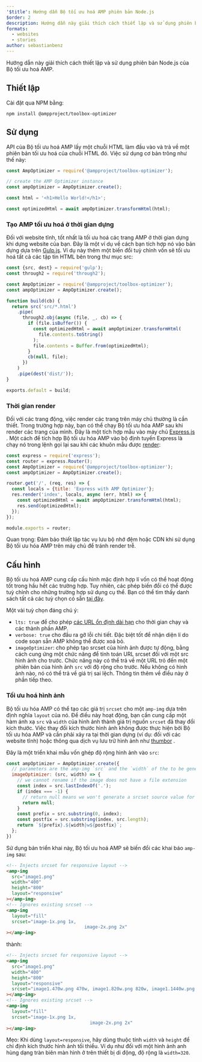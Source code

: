 ```yaml
---
'$title': Hướng dẫn Bộ tối ưu hoá AMP phiên bản Node.js
$order: 2
description: Hướng dẫn này giải thích cách thiết lập và sử dụng phiên bản Node.js của Bộ tối ưu hoá AMP.
formats:
  - websites
  - stories
author: sebastianbenz
---
```


Hướng dẫn này giải thích cách thiết lập và sử dụng phiên bản Node.js của Bộ tối ưu hoá AMP.

## Thiết lập

Cài đặt qua NPM bằng:

```shell
npm install @ampproject/toolbox-optimizer
```

## Sử dụng

API của Bộ tối ưu hoá AMP lấy một chuỗi HTML làm đầu vào và trả về một phiên bản tối ưu hoá của chuỗi HTML đó. Việc sử dụng cơ bản trông như thế này:

```js
const AmpOptimizer = require('@ampproject/toolbox-optimizer');

// create the AMP Optimizer instance
const ampOptimizer = AmpOptimizer.create();

const html = '<h1>Hello World!</h1>';

const optimizedHtml = await ampOptimizer.transformHtml(html);
```

### Tạo AMP tối ưu hoá ở thời gian dựng

Đối với website tĩnh, tốt nhất là tối ưu hoá các trang AMP ở thời gian dựng khi dựng website của bạn. Đây là một ví dụ về cách bạn tích hợp nó vào bản dựng dựa trên [Gulp.js](https://gulpjs.com/). Ví dụ này thêm một biến đổi tuỳ chỉnh vốn sẽ tối ưu hoá tất cả các tập tin HTML bên trong thư mục src:

```js
const {src, dest} = require('gulp');
const through2 = require('through2');

const AmpOptimizer = require('@ampproject/toolbox-optimizer');
const ampOptimizer = AmpOptimizer.create();

function build(cb) {
  return src('src/*.html')
    .pipe(
      through2.obj(async (file, _, cb) => {
        if (file.isBuffer()) {
          const optimizedHtml = await ampOptimizer.transformHtml(
            file.contents.toString()
          );
          file.contents = Buffer.from(optimizedHtml);
        }
        cb(null, file);
      })
    )
    .pipe(dest('dist/'));
}

exports.default = build;
```

### Thời gian render

Đối với các trang động, việc render các trang trên máy chủ thường là cần thiết. Trong trường hợp này, bạn có thể chạy Bộ tối ưu hóa AMP sau khi render các trang của mình. Đây là một tích hợp mẫu vào máy chủ [Express.js](https://expressjs.com/) . Một cách để tích hợp Bộ tối ưu hóa AMP vào bộ định tuyến Express là chạy nó trong lệnh gọi lại sau khi các khuôn mẫu được [render](https://expressjs.com/en/api.html#app.render):

```js
const express = require('express');
const router = express.Router();
const AmpOptimizer = require('@ampproject/toolbox-optimizer');
const ampOptimizer = AmpOptimizer.create();

router.get('/', (req, res) => {
  const locals = {title: 'Express with AMP Optimizer'};
  res.render('index', locals, async (err, html) => {
    const optimizedHtml = await ampOptimizer.transformHtml(html);
    res.send(optimizedHtml);
  });
});

module.exports = router;
```

Quan trọng: Đảm bảo thiết lập tác vụ lưu bộ nhớ đệm hoặc CDN khi sử dụng Bộ tối ưu hóa AMP trên máy chủ để tránh render trễ.

## Cấu hình

Bộ tối ưu hoá AMP cung cấp cấu hình mặc định hợp lí vốn có thể hoạt động tốt trong hầu hết các trường hợp. Tuy nhiên, các phép biến đổi có thể được tuỳ chỉnh cho những trường hợp sử dụng cụ thể. Bạn có thể tìm thấy danh sách tất cả các tuỳ chọn có sẵn [tại đây](https://github.com/ampproject/amp-toolbox/tree/main/packages/optimizer#options).

Một vài tuỳ chọn đáng chú ý:

- `lts: true` để cho phép [các URL ổn định dài hạn](https://github.com/ampproject/amphtml/blob/main/contributing/lts-release.md) cho thời gian chạy và các thành phần AMP.
- `verbose: true` cho đầu ra gỡ lỗi chi tiết. Đặc biệt tốt để nhận diện lí do code soạn sẵn AMP không thể được xoá bỏ.
- `imageOptimizer`: cho phép tạo srcset của hình ảnh được tự động, bằng cách cung ứng một chức năng để tính toán URL srcset đối với một src hình ảnh cho trước. Chức năng này có thể trả về một URL trỏ đến một phiên bản của hình ảnh `src` với độ rộng cho trước. Nếu không có hình ảnh nào, nó có thể trả về giá trị sai lệch. Thông tin thêm về điều này ở phần tiếp theo.

### Tối ưu hoá hình ảnh

Bộ tối ưu hóa AMP có thể tạo các giá trị `srcset` cho một `amp-img` dựa trên định nghĩa `layout` của nó. Để điều này hoạt động, bạn cần cung cấp một hàm ánh xạ `src` và `width` của hình ảnh thành giá trị nguồn `srcset` đã thay đổi kích thước. Việc thay đổi kích thước hình ảnh không được thực hiện bởi Bộ tối ưu hóa AMP và cần phải xảy ra tại thời gian dựng (ví dụ: đối với các website tĩnh) hoặc thông qua dịch vụ lưu trữ hình ảnh như [thumbor](https://github.com/thumbor/thumbor) .

Đây là một triển khai mẫu vốn ghép độ rộng hình ảnh vào `src`:

```js
const ampOptimizer = AmpOptimizer.create({
  // parameters are the amp-img `src` and the `width` of the to be generated srcset source value
  imageOptimizer: (src, width) => {
    // we cannot rename if the image does not have a file extension
    const index = src.lastIndexOf('.');
    if (index === -1) {
      // return null means we won't generate a srcset source value for this width
      return null;
    }
    const prefix = src.substring(0, index);
    const postfix = src.substring(index, src.length);
    return `${prefix}.${width}w${postfix}`;
  };
})
```

Sử dụng bản triển khai này, Bộ tối ưu hoá AMP sẽ biến đổi các khai báo `amp-img` sau:

```html
<!-- Injects srcset for responsive layout -->
<amp-img
  src="image1.png"
  width="400"
  height="800"
  layout="responsive"
></amp-img>
<!-- Ignores existing srcset -->
<amp-img
  layout="fill"
  srcset="image-1x.png 1x,
                             image-2x.png 2x"
></amp-img>
```

thành:

```html
<!-- Injects srcset for responsive layout -->
<amp-img
  src="image1.png"
  width="400"
  height="800"
  layout="responsive"
  srcset="image1.470w.png 470w, image1.820w.png 820w, image1.1440w.png 1440w"
></amp-img>
<!-- Ignores existing srcset -->
<amp-img
  layout="fill"
  srcset="image-1x.png 1x,
                               image-2x.png 2x"
></amp-img>
```

Mẹo: Khi dùng `layout=responsive`, hãy dùng thuộc tính `width` và `height` để chỉ định kích thước hình ảnh tối thiểu. Ví dụ như đối với một hình ảnh anh hùng dạng tràn biên màn hình ở trên thiết bị di động, độ rộng là `width=320`.
